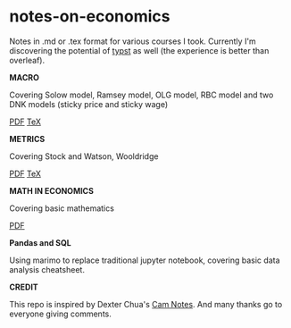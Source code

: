 # notes-on-economics
Notes in .md or .tex format for various courses I took. Currently I'm discovering the potential of [typst](https://typst.app) as well (the experience is better than overleaf).

**MACRO**

Covering Solow model, Ramsey model, OLG model, RBC model and two DNK models (sticky price and sticky wage)

[PDF](macro/macro.pdf)  [TeX](macro/macro.tex)

**METRICS**

Covering Stock and Watson, Wooldridge

[PDF](metrics/metrics.pdf) [TeX](metrics/metrics.tex)

**MATH IN ECONOMICS**

Covering basic mathematics

[PDF](math/mathinecon.pdf)

**Pandas and SQL**

Using marimo to replace traditional jupyter notebook, covering basic data analysis cheatsheet. 

**CREDIT**

This repo is inspired by Dexter Chua's [Cam Notes](https://github.com/dalcde/cam-notes). And many thanks go to everyone giving comments.
